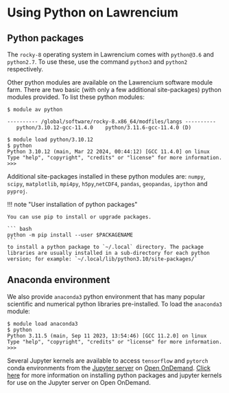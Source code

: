 # Using Python on Lawrencium

## Python packages

The `rocky-8` operating system in Lawrencium comes with `python@3.6` and `python2.7`. To use these, 
use the command `python3` and `python2` respectively.

Other python modules are available on the Lawrencium software module farm. There are two basic (with only a few additional site-packages) python modules provided. To list these python modules:

```
$ module av python

---------- /global/software/rocky-8.x86_64/modfiles/langs ----------
   python/3.10.12-gcc-11.4.0    python/3.11.6-gcc-11.4.0 (D)

$ module load python/3.10.12
$ python
Python 3.10.12 (main, Mar 22 2024, 00:44:12) [GCC 11.4.0] on linux
Type "help", "copyright", "credits" or "license" for more information.
>>> 
```

Additional site-packages installed in these python modules are: `numpy`, `scipy`, `matplotlib`, `mpi4py`, `h5py`,`netCDF4`, `pandas`, `geopandas`, `ipython` and `pyproj`.

!!! note "User installation of python packages"

    You can use pip to install or upgrade packages.

    ``` bash
    python -m pip install --user $PACKAGENAME 
    ```
    to install a python package to `~/.local` directory. The package libraries are usually installed in a sub-directory for each python version; for example: `~/.local/lib/python3.10/site-packages/`

## Anaconda environment

We also provide `anaconda3` python environment that has many popular scientific and numerical python libraries pre-installed. To load the `anaconda3` module:

```
$ module load anaconda3
$ python
Python 3.11.5 (main, Sep 11 2023, 13:54:46) [GCC 11.2.0] on linux
Type "help", "copyright", "credits" or "license" for more information.
>>> 
```

Several Jupyter kernels are available to access `tensorflow` and `pytorch` conda environments from the [Jupyter server](../../openondemand/jupyter-server.md) on [Open OnDemand](../../openondemand/overview.md). [Click here](../../openondemand/packages-kernels.md) for more information on installing python packages and jupyter kernels for use on the Jupyter server on Open OnDemand.